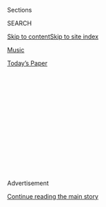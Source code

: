<div id="app">

<div>

<div>

<div>

<div class="NYTAppHideMasthead css-1q2w90k e1suatyy0">

<div class="section css-ui9rw0 e1suatyy2">

<div class="css-eph4ug er09x8g0">

<div class="css-6n7j50">

</div>

<span class="css-1dv1kvn">Sections</span>

<div class="css-10488qs">

<span class="css-1dv1kvn">SEARCH</span>

</div>

[Skip to content](#site-content)[Skip to site
index](#site-index)

</div>

<div id="masthead-section-label" class="css-1wr3we4 eaxe0e00">

[Music](https://www.nytimes.com/section/arts/music)

</div>

<div class="css-10698na e1huz5gh0">

</div>

</div>

<div id="masthead-bar-one" class="section hasLinks css-15hmgas e1csuq9d3">

<div class="css-uqyvli e1csuq9d0">

</div>

<div class="css-1uqjmks e1csuq9d1">

</div>

<div class="css-9e9ivx">

[](https://myaccount.nytimes.com/auth/login?response_type=cookie&client_id=vi)

</div>

<div class="css-1bvtpon e1csuq9d2">

[Today’s
Paper](https://www.nytimes.com/section/todayspaper)

</div>

</div>

</div>

</div>

<div data-aria-hidden="false">

<div id="site-content" data-role="main">

<div>

<div class="css-1aor85t" style="opacity:0.000000001;z-index:-1;visibility:hidden">

<div class="css-1hqnpie">

<div class="css-epjblv">

<span class="css-17xtcya">[Music](/section/arts/music)</span><span class="css-x15j1o">|</span><span class="css-fwqvlz">Beyoncé
Reimagines ‘The Lion King’ as Global 21st-Century
Pop</span>

</div>

<div class="css-k008qs">

<div class="css-1iwv8en">

<span class="css-18z7m18"></span>

<div>

</div>

</div>

<span class="css-1n6z4y">https://nyti.ms/30RVebB</span>

<div class="css-1705lsu">

<div class="css-4xjgmj">

<div class="css-4skfbu" data-role="toolbar" data-aria-label="Social Media Share buttons, Save button, and Comments Panel with current comment count" data-testid="share-tools">

  - 
  - 
  - 
  - 
    
    <div class="css-6n7j50">
    
    </div>

  - 
  - 

</div>

</div>

</div>

</div>

</div>

</div>

<div id="NYT_TOP_BANNER_REGION" class="css-13pd83m">

</div>

<div id="top-wrapper" class="css-1sy8kpn">

<div id="top-slug" class="css-l9onyx">

Advertisement

</div>

[Continue reading the main
story](#after-top)

<div class="ad top-wrapper" style="text-align:center;height:100%;display:block;min-height:250px">

<div id="top" class="place-ad" data-position="top" data-size-key="top">

</div>

</div>

<div id="after-top">

</div>

</div>

<div>

<div id="sponsor-wrapper" class="css-1hyfx7x">

<div id="sponsor-slug" class="css-19vbshk">

Supported by

</div>

[Continue reading the main
story](#after-sponsor)

<div id="sponsor" class="ad sponsor-wrapper" style="text-align:center;height:100%;display:block">

</div>

<div id="after-sponsor">

</div>

</div>

<div class="css-186x18t">

Critic’s Pick

</div>

<div class="css-1vkm6nb ehdk2mb0">

# Beyoncé Reimagines ‘The Lion King’ as Global 21st-Century Pop

</div>

On a companion to the remade film’s official soundtrack, the pop
superstar seeks full-fledged fusions with African
musicians.

<div class="css-79elbk" data-testid="photoviewer-wrapper">

<div class="css-z3e15g" data-testid="photoviewer-wrapper-hidden">

</div>

<div class="css-1a48zt4 ehw59r15" data-testid="photoviewer-children">

![<span class="css-16f3y1r e13ogyst0" data-aria-hidden="true">Internationalism
reigns on Beyoncé's “The Lion King: The Gift,” an album tied to the plot
of the movie that is decidedly more Afrocentric than the film’s
soundtrack.</span><span class="css-cnj6d5 e1z0qqy90" itemprop="copyrightHolder"><span class="css-1ly73wi e1tej78p0">Credit...</span><span><span>Gareth
Cattermole/Getty
Images</span></span></span>](https://static01.nyt.com/images/2019/07/25/arts/23album-beyonce/merlin_157950375_176502dd-d833-42e6-8e21-5660ec625f46-articleLarge.jpg?quality=75&auto=webp&disable=upscale)

</div>

</div>

<div class="css-18e8msd">

<div class="css-vp77d3 epjyd6m0">

<div class="css-hus3qt ey68jwv0" data-aria-hidden="true">

[![Jon
Pareles](https://static01.nyt.com/images/2018/06/14/multimedia/author-jon-pareles/author-jon-pareles-thumbLarge.png
"Jon Pareles")](https://www.nytimes.com/by/jon-pareles)

</div>

<div class="css-1baulvz">

By [<span class="css-1baulvz last-byline" itemprop="name">Jon
Pareles</span>](https://www.nytimes.com/by/jon-pareles)

</div>

</div>

  - July 24,
    2019

  - 
    
    <div class="css-4xjgmj">
    
    <div class="css-d8bdto" data-role="toolbar" data-aria-label="Social Media Share buttons, Save button, and Comments Panel with current comment count" data-testid="share-tools">
    
      - 
      - 
      - 
      - 
        
        <div class="css-6n7j50">
        
        </div>
    
      - 
      - 
    
    </div>
    
    </div>

</div>

<div class="css-170u9t6">

<div class="css-1c4e8vg">

<div class="css-83hgbf">

  - The Lion King: The Gift  
    **<span>NYT Critic's
Pick</span>

</div>

</div>

</div>

</div>

<div class="section meteredContent css-1r7ky0e" name="articleBody" itemprop="articleBody">

<div class="css-1fanzo5 StoryBodyCompanionColumn">

<div class="css-53u6y8">

Beyoncé flexes both her musicianship and her cultural leverage with “The
Lion King: The Gift,” her companion album to the state-of-the-art
[remake of “The Lion
King.”](https://www.nytimes.com/2019/07/11/movies/the-lion-king-review.html)
It’s her latest lesson in commandeering mass-market expectations, as she
bends “The Lion King” to her own agenda of African-diaspora unity,
self-worth, parental responsibility and righteous ambition.

Beyoncé was an obvious choice to be cast in an anointed blockbuster: the
25th-anniversary update of “The Lion King,” the 1994 animated Disney
parable set in Africa. Its story of a young lion fleeing and then
reclaiming his birthright had already generated a [1997 Broadway
adaptation](https://www.nytimes.com/1997/11/14/movies/theater-review-cub-comes-of-age-a-twice-told-cosmic-tale.html)
— still running — and movie sequels. Beyoncé has a voice role in the new
version as the brave, conscientious lioness Nala; she also, of course,
sings on the soundtrack.

On the official soundtrack album, Beyoncé joins in a remake of [“Can You
Feel the Love Tonight,”](https://www.youtube.com/watch?v=0_USvdbYS1g)
the Oscar-winning song that ended the original “Lion King,” and caps the
existing soundtrack songs with her new one,
[“Spirit,”](https://www.youtube.com/watch?v=civgUOommC8) a dynamic
secular-gospel exhortation to “Rise up\!” Beyoncé wrote and produced
“Spirit” with the British producer Labrinth and with Ilya Salmanzadeh,
a member of Max Martin’s Swedish songwriting stable; it’s also on “The
Gift.”

<div class="css-79elbk" data-testid="photoviewer-wrapper">

<div class="css-z3e15g" data-testid="photoviewer-wrapper-hidden">

</div>

<div class="css-1a48zt4 ehw59r15" data-testid="photoviewer-children">

<div class="css-zgakxe erfvjey0">

<span class="css-1ly73wi e1tej78p0">Image</span>

<div class="css-zjzyr8">

<div data-testid="lazyimage-container" style="height:386.6666666666667px">

</div>

</div>

</div>

<span class="css-16f3y1r e13ogyst0" data-aria-hidden="true">Each song on
“The Lion King: The Gift” is a coalition, almost always a trans-Atlantic
one.</span>

</div>

</div>

But “The Gift” goes much further. With Beyoncé as executive producer and
a songwriter and performer on most of its tracks, it’s essentially an
alternative soundtrack album, tied to the plot of “The Lion King” (and
interspersed with dialogue snippets) but decidedly more Afrocentric and
more attuned to women’s strengths and experiences.

</div>

</div>

<div class="css-1fanzo5 StoryBodyCompanionColumn">

<div class="css-53u6y8">

On “The Gift,” the movie’s plot points are springboards for songs like
“Keys to the Kingdom,” “Scar” and “Already.” The album’s first full
song, “Bigger,” is at once maternally protective and acutely aware of
generational cycles and, as the video clip emphasizes, ecological
interdependence: “You’re part of something way bigger,” Beyoncé sings,
adding, “I’ll be the roots/You be the tree,” as a somber beat gathers
under churchy keyboard chords. She follows “Bigger” with a paternal
counterpart: “Find Your Way Back (Circle of Life),” with Beyoncé
recalling a father’s lessons on a track that samples the [Nigerian
singer Niniola](https://www.youtube.com/watch?v=nCbjK4259RM).

</div>

</div>

<div class="css-cfo9c3">

</div>

<div class="css-1fanzo5 StoryBodyCompanionColumn">

<div class="css-53u6y8">

Like many other Disney projects set outside the United States, in 1994
[“The Lion
King”](https://www.nytimes.com/2019/07/11/movies/the-lion-king-review.html)
fudged the specifics of a distant (from Hollywood) place with a
well-intentioned but hazy first-world perspective; Africa is just
Africa, without particular cultures, countries or regions. (It’s also
unquestioningly celebrated as a patrilineal monarchy.) The wildlife and
landscape of “The Lion King” suggest the Serengeti plains of Tanzania
and Kenya, and its African names and words are in the Swahili language —
all East African.

Meanwhile, the movie’s music is largely non-African, steeped in
Hollywood and Broadway idioms, with an orchestral score by the German
composer Hans Zimmer ([reworked for the 2019
version](https://variety.com/2019/artisans/production/hans-zimmer-recreates-score-lion-king-1203271637/))
and wordplay-loving, musical-theater-style songs by two Englishmen,
Elton John and the lyricist Tim Rice. At key moments in the 1994
soundtrack, the South African musician Lebo M. (Lebohang Morake)
provided South African-style choir arrangements and his own vocals,
including the indelible opening incantation in “Circle of Life.” He gets
far more prominent billing in the remake.

</div>

</div>

<div class="css-1fanzo5 StoryBodyCompanionColumn">

<div class="css-53u6y8">

Untethered to previous productions, Beyoncé has rethought “The Lion
King” as 21st-century global pop, frequently drawing on Africa. Her
throngs of collaborators include musicians, singers and producers from
the U.S., England, Sweden, Nigeria, South Africa, Ghana and Cameroon
(though not East Africa). It’s a canny, forward-looking move, both
musically and with an eye to an international market that’s increasingly
receptive to African innovations and non-English lyrics. Beyoncé even
sings in Swahili at the end of
[“Otherside,”](https://www.youtube.com/watch?v=PaMbTX-yDT0) a ballad
invoking life after death.

</div>

</div>

<div>

</div>

<div class="css-1fanzo5 StoryBodyCompanionColumn">

<div class="css-53u6y8">

American and British songwriters — Paul Simon, David Byrne, Peter
Gabriel, [Carlos
Santana](https://www.nytimes.com/2019/06/25/arts/music/santana-buika-africa-speaks.html)
— have all found renewal in African music, as jazz musicians did before
them. With “The Lion King: The Gift,” Beyoncé joins their ranks
soulfully and attentively, seeking full-fledged fusions. She mixes
(apparently) personal thoughts and archetypal ones; she savors musical
hybrids and rhythmic challenges; and she digs in to every line she
sings.

Internationalism reigns. [“My
Power”](https://www.youtube.com/watch?v=V_ZsbqSg4aE) — with Beyoncé
alongside [Tierra
Whack](https://www.nytimes.com/2018/06/06/arts/music/tierra-whack-whack-world-interview.html)
from Philadelphia, Yemi Alade from Nigeria and Nija, Busiswa, Moonchild
Sanelly and DJ Lag from South Africa — is built on the deep bass thuds
and jittery double time percussion of the South African dance music
called gqom. In [“Water,”](https://www.youtube.com/watch?v=essike_sirI)
Beyoncé and Pharrell Williams are joined by Salatiel, a songwriter from
Cameroon, in a bouncy, sinuous track with leaping vocal inflections that
also includes a credit for a Ghanaian songwriter, Afriye. The track for
[“Mood 4 Eva,”](https://www.youtube.com/watch?v=i978rjXw3P0) Beyoncé’s
and Jay-Z’s latest celebration of their luxurious life, transforms a
sample from the Malian singer and songwriter Oumou Sangaré.

Some of the album’s guest performers have racked up tens of millions of
streams worldwide without extensive recognition — yet — in the U.S.
Prominent among them is a Nigerian contingent that draws on the crisp,
computerized rhythms that are known internationally as
[Afrobeats](https://www.nytimes.com/2017/06/03/world/africa/nigeria-lagos-afrobeats-music-piracy-seyi-shay.html)
(and are clearly related to reggaeton’s ubiquitous dembow rhythm via
West African-Caribbean roots and internet cross-pollination).

The album includes the Nigerian stars Burna Boy (who gets a song of his
own, [“Ja Ara E,”](https://www.youtube.com/watch?v=8hlE_Fc2jk4) that
suavely warns, “Watch out for them hyenas”) and Mr Eazi (who shares
[“Don’t Jealous Me”](https://www.youtube.com/watch?v=P7xLNmYM8yk) with
Tekno, Lord Afrixana and Yemi Alade and “Keys to the Kingdom” with Tiwa
Savage, all fellow Nigerians). Wizkid, the Nigerian songwriter who
collaborated with Drake on the worldwide hit [“One
Dance,”](https://www.youtube.com/watch?v=vcer12OFU2g) duets with
Beyoncé to praise the beauty of a “Brown Skin Girl”; the track also has
the voice of Beyoncé’s and Jay-Z’s daughter Blue Ivy Carter.

</div>

</div>

<div class="css-1fanzo5 StoryBodyCompanionColumn">

<div class="css-53u6y8">

Each song on “The Gift” is a coalition, almost always a trans-Atlantic
one. And the African elements are at the core of the music; they’re not
souvenirs or accessories. Unlike the movie that occasioned it, “The Lion
King: The Gift” is no remake or reiteration, no faraway fable. It tells
a story of its own.

**Various Artists**  
“The Lion King: The Gift”  
(Parkwood/Columbia)

</div>

</div>

<div>

</div>

</div>

<div>

</div>

<div>

</div>

<div>

</div>

<div>

<div id="bottom-wrapper" class="css-1ede5it">

<div id="bottom-slug" class="css-l9onyx">

Advertisement

</div>

[Continue reading the main
story](#after-bottom)

<div id="bottom" class="ad bottom-wrapper" style="text-align:center;height:100%;display:block;min-height:90px">

</div>

<div id="after-bottom">

</div>

</div>

</div>

</div>

</div>

## Site Index

<div>

</div>

## Site Information Navigation

  - [© <span>2020</span> <span>The New York Times
    Company</span>](https://help.nytimes.com/hc/en-us/articles/115014792127-Copyright-notice)

<!-- end list -->

  - [NYTCo](https://www.nytco.com/)
  - [Contact
    Us](https://help.nytimes.com/hc/en-us/articles/115015385887-Contact-Us)
  - [Work with us](https://www.nytco.com/careers/)
  - [Advertise](https://nytmediakit.com/)
  - [T Brand Studio](http://www.tbrandstudio.com/)
  - [Your Ad
    Choices](https://www.nytimes.com/privacy/cookie-policy#how-do-i-manage-trackers)
  - [Privacy](https://www.nytimes.com/privacy)
  - [Terms of
    Service](https://help.nytimes.com/hc/en-us/articles/115014893428-Terms-of-service)
  - [Terms of
    Sale](https://help.nytimes.com/hc/en-us/articles/115014893968-Terms-of-sale)
  - [Site
    Map](https://spiderbites.nytimes.com)
  - [Help](https://help.nytimes.com/hc/en-us)
  - [Subscriptions](https://www.nytimes.com/subscription?campaignId=37WXW)

</div>

</div>

</div>

</div>
